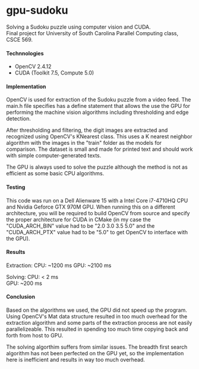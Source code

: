 # gpu-sudoku
Solving a Sudoku puzzle using computer vision and CUDA.  
Final project for University of South Carolina Parallel Computing class, CSCE 569.

#### Technnologies
- OpenCV 2.4.12
- CUDA (Toolkit 7.5, Compute 5.0)

#### Implementation
OpenCV is used for extraction of the Sudoku puzzle from a video feed. The main.h file specifies has a define statement that allows the use the GPU for performing the machine vision algorithms including thresholding and edge detection.

After thresholding and filtering, the digit images are extracted and recognized using OpenCV's KNearest class. This uses a K nearest neighbor algorithm with the images in the "train" folder as the models for comparison. The dataset is small and made for printed text and should work with simple computer-generated texts.

The GPU is always used to solve the puzzle although the method is not as efficient as some basic CPU algorithms.

#### Testing
This code was run on a Dell Alienware 15 with a Intel Core i7-4710HQ CPU and Nvidia Geforce GTX 970M GPU. When running this on a different architecture, you will be required to build OpenCV from source and specify the proper architecture for CUDA in CMake (in my case the "CUDA_ARCH_BIN" value had to be "2.0 3.0 3.5 5.0" and the "CUDA_ARCH_PTX" value had to be "5.0" to get OpenCV to interface with the GPU).

#### Results
Extraction:
CPU: ~1200 ms
GPU: ~2100 ms  

Solving:
CPU: < 2 ms  
GPU: ~200 ms  

#### Conclusion
Based on the algorithms we used, the GPU did not speed up the program. Using OpenCV's Mat data structure resulted in too much overhead for the extraction algorithm and some parts of the extraction process are not easily parallelizeable. This resulted in spending too much time copying back and forth from host to GPU.

The solving algorthim suffers from similar issues. The breadth first search algorithm has not been perfected on the GPU yet, so the implementation here is inefficient and results in way too much overhead.
